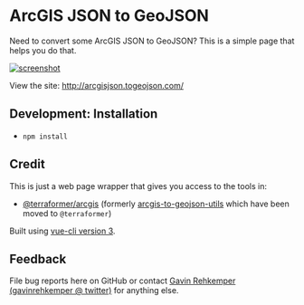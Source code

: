 ArcGIS JSON to GeoJSON 
======================

Need to convert some ArcGIS JSON to GeoJSON? This is a simple page that helps you do that.

[![screenshot](https://i.imgur.com/DYlsFNm.png)](http://arcgisjson.togeojson.com/)

View the site: http://arcgisjson.togeojson.com/

Development: Installation
--------

- `npm install`

Credit
------

This is just a web page wrapper that gives you access to the tools in:

* [@terraformer/arcgis](https://github.com/terraformer-js/terraformer/blob/master/packages/arcgis/README.md) (formerly [arcgis-to-geojson-utils](https://github.com/Esri/arcgis-to-geojson-utils) which have been moved to `@terraformer`)

Built using [vue-cli version 3](https://cli.vuejs.org/).


Feedback
--------

File bug reports here on GitHub or contact [Gavin Rehkemper](http://github.com/gavinr) [(gavinrehkemper @ twitter)](http://twitter.com/gavinrehkemper) for anything else.
